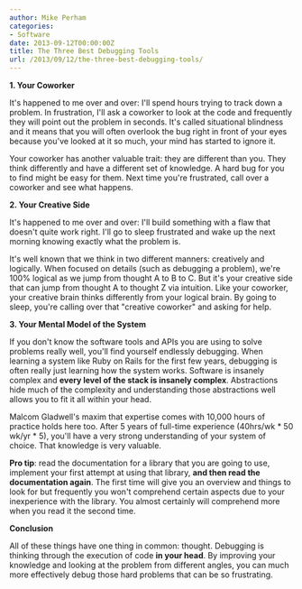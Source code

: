 ```yaml
---
author: Mike Perham
categories:
- Software
date: 2013-09-12T00:00:00Z
title: The Three Best Debugging Tools
url: /2013/09/12/the-three-best-debugging-tools/
---
```


**1. Your Coworker**

It's happened to me over and over: I'll spend hours trying to track down a problem. In frustration, I'll ask a coworker to look at the code and frequently they will point out the problem in seconds. It's called situational blindness and it means that you will often overlook the bug right in front of your eyes because you've looked at it so much, your mind has started to ignore it.

Your coworker has another valuable trait: they are different than you. They think differently and have a different set of knowledge. A hard bug for you to find might be easy for them. Next time you're frustrated, call over a coworker and see what happens.

**2. Your Creative Side**

It's happened to me over and over: I'll build something with a flaw that doesn't quite work right. I'll go to sleep frustrated and wake up the next morning knowing exactly what the problem is.

It's well known that we think in two different manners: creatively and logically. When focused on details (such as debugging a problem), we're 100% logical as we jump from thought A to B to C. But it's your creative side that can jump from thought A to thought Z via intuition. Like your coworker, your creative brain thinks differently from your logical brain. By going to sleep, you're calling over that "creative coworker" and asking for help.

**3. Your Mental Model of the System**

If you don't know the software tools and APIs you are using to solve problems really well, you'll find yourself endlessly debugging. When learning a system like Ruby on Rails for the first few years, debugging is often really just learning how the system works. Software is insanely complex and **every level of the stack is insanely complex**. Abstractions hide much of the complexity and understanding those abstractions well allows you to fit it all within your head.

Malcom Gladwell's maxim that expertise comes with 10,000 hours of practice holds here too. After 5 years of full-time experience (40hrs/wk \* 50 wk/yr \* 5), you'll have a very strong understanding of your system of choice. That knowledge is very valuable.

**Pro tip**: read the documentation for a library that you are going to use, implement your first attempt at using that library, **and then read the documentation again**. The first time will give you an overview and things to look for but frequently you won't comprehend certain aspects due to your inexperience with the library. You almost certainly will comprehend more when you read it the second time.

**Conclusion**

All of these things have one thing in common: thought. Debugging is thinking through the execution of code **in your head**. By improving your knowledge and looking at the problem from different angles, you can much more effectively debug those hard problems that can be so frustrating.
